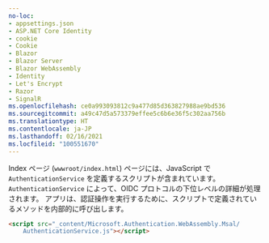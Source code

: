 ```yaml
---
no-loc:
- appsettings.json
- ASP.NET Core Identity
- cookie
- Cookie
- Blazor
- Blazor Server
- Blazor WebAssembly
- Identity
- Let's Encrypt
- Razor
- SignalR
ms.openlocfilehash: ce0a993093812c9a477d85d363827988ae9bd536
ms.sourcegitcommit: a49c47d5a573379effee5c6b6e36f5c302aa756b
ms.translationtype: HT
ms.contentlocale: ja-JP
ms.lasthandoff: 02/16/2021
ms.locfileid: "100551670"
---
```

Index ページ (`wwwroot/index.html`) ページには、JavaScript で `AuthenticationService` を定義するスクリプトが含まれています。 `AuthenticationService` によって、OIDC プロトコルの下位レベルの詳細が処理されます。 アプリは、認証操作を実行するために、スクリプトで定義されているメソッドを内部的に呼び出します。

```html
<script src="_content/Microsoft.Authentication.WebAssembly.Msal/
    AuthenticationService.js"></script>
```
